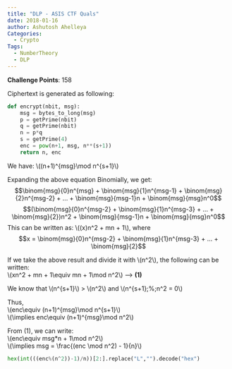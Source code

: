 ```yaml
---
title: "DLP - ASIS CTF Quals"
date: 2018-01-16
author: Ashutosh Ahelleya
Categories:
  - Crypto
Tags:
  - NumberTheory
  - DLP
---
```


**Challenge Points**: 158

Ciphertext is generated as following:

~~~python
def encrypt(nbit, msg):
    msg = bytes_to_long(msg)
    p = getPrime(nbit)
    q = getPrime(nbit)
    n = p*q
    s = getPrime(4)
    enc = pow(n+1, msg, n**(s+1))
    return n, enc
~~~
We have: \\((n+1)^{msg}\mod n^{s+1}\\)  

Expanding the above equation Binomially, we get:  
$$\binom{msg}{0}n^{msg} + \binom{msg}{1}n^{msg-1} + \binom{msg}{2}n^{msg-2} + ... + \binom{msg}{msg-1}n + \binom{msg}{msg}n^0$$
$$(\binom{msg}{0}n^{msg-2} + \binom{msg}{1}n^{msg-3} + ... + \binom{msg}{2})n^2 + \binom{msg}{msg-1}n + \binom{msg}{msg}n^0$$
This can be written as:
\\((x)n^2 + mn + 1\\), where  
$$x = \binom{msg}{0}n^{msg-2} + \binom{msg}{1}n^{msg-3} + ... + \binom{msg}{2}$$

If we take the above result and divide it with \\(n^2\\), the following can be written:  
\\(xn^2 + mn + 1\equiv mn + 1\mod n^2\\) --> **(1)**

We know that \\(n^{s+1}\\) > \\(n^2\\) and \\(n^{s+1}\;\%\;n^2 = 0\\)  

Thus,  
\\(enc\equiv (n+1)^{msg}\mod n^{s+1}\\)  
\\(\implies enc\equiv (n+1)^{msg}\mod n^2\\)  

From (1), we can write:  
\\(enc\equiv msg\*n + 1\mod n^2\\)  
\\(\implies msg = \frac{(enc \mod n^2) - 1}{n}\\)

~~~python
hex(int(((enc%(n^2))-1)/n))[2:].replace("L","").decode("hex")
~~~

